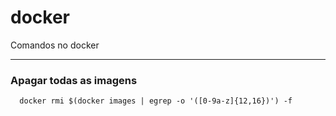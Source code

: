# docker
Comandos no docker

---
### Apagar todas as imagens
```
  docker rmi $(docker images | egrep -o '([0-9a-z]{12,16})') -f
```
